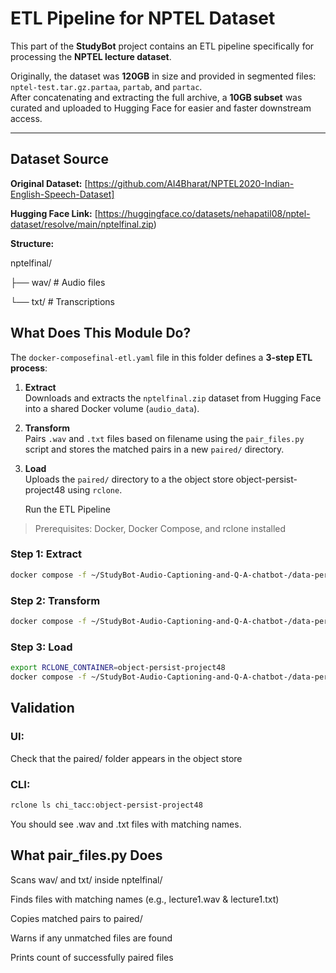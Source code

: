 # ETL Pipeline for NPTEL Dataset 

This part of the **StudyBot** project contains an ETL pipeline specifically for processing the **NPTEL lecture dataset**.

Originally, the dataset was **120GB** in size and provided in segmented files:  
`nptel-test.tar.gz.partaa`, `partab`, and `partac`.  
After concatenating and extracting the full archive, a **10GB subset** was curated and uploaded to Hugging Face for easier and faster downstream access.

---

##  Dataset Source

**Original Dataset:** [https://github.com/AI4Bharat/NPTEL2020-Indian-English-Speech-Dataset]

**Hugging Face Link:** [https://huggingface.co/datasets/nehapatil08/nptel-dataset/resolve/main/nptelfinal.zip)

**Structure:**

nptelfinal/

├── wav/ # Audio files

└── txt/ # Transcriptions

##  What Does This Module Do?

The `docker-composefinal-etl.yaml` file in this folder defines a **3-step ETL process**:

1. **Extract**  
   Downloads and extracts the `nptelfinal.zip` dataset from Hugging Face into a shared Docker volume (`audio_data`).

2. **Transform**  
   Pairs `.wav` and `.txt` files based on filename using the `pair_files.py` script and stores the matched pairs in a new `paired/` directory.

3. **Load**  
   Uploads the `paired/` directory to a the object store object-persist-project48 using `rclone`.

   Run the ETL Pipeline

> Prerequisites: Docker, Docker Compose, and rclone installed

### Step 1: Extract
```bash
docker compose -f ~/StudyBot-Audio-Captioning-and-Q-A-chatbot-/data-persist-chi/docker/docker-composefinal-etl.yaml run extract-data
```

### Step 2: Transform
```bash
docker compose -f ~/StudyBot-Audio-Captioning-and-Q-A-chatbot-/data-persist-chi/docker/docker-composefinal-etl.yaml run transform-data
```

### Step 3: Load
```bash
export RCLONE_CONTAINER=object-persist-project48
docker compose -f ~/StudyBot-Audio-Captioning-and-Q-A-chatbot-/data-persist-chi/docker/docker-composefinal-etl.yaml run load-data
```

## Validation

### UI:

Check that the paired/ folder appears in the object store 

### CLI:

```bash
rclone ls chi_tacc:object-persist-project48
```

You should see .wav and .txt files with matching names.


## What pair_files.py Does

Scans wav/ and txt/ inside nptelfinal/

Finds files with matching names (e.g., lecture1.wav & lecture1.txt)

Copies matched pairs to paired/

Warns if any unmatched files are found

Prints count of successfully paired files
